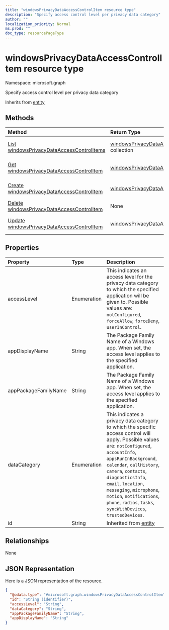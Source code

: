 ```yaml
---
title: "windowsPrivacyDataAccessControlItem resource type"
description: "Specify access control level per privacy data category"
author: ""
localization_priority: Normal
ms.prod: ""
doc_type: resourcePageType
---
```


# windowsPrivacyDataAccessControlItem resource type


Namespace: microsoft.graph

Specify access control level per privacy data category


Inherits from [entity](../resources/entity.md)

## Methods
|Method|Return Type|Description|
|:---|:---|:---|
|[List windowsPrivacyDataAccessControlItems](../api/windowsprivacydataaccesscontrolitem-list.md)|[windowsPrivacyDataAccessControlItem](../resources/windowsprivacydataaccesscontrolitem.md) collection|List properties and relationships of the [windowsPrivacyDataAccessControlItem](../resources/windowsprivacydataaccesscontrolitem.md) objects.|
|[Get windowsPrivacyDataAccessControlItem](../api/windowsprivacydataaccesscontrolitem-get.md)|[windowsPrivacyDataAccessControlItem](../resources/windowsprivacydataaccesscontrolitem.md)|Read properties and relationships of the [windowsPrivacyDataAccessControlItem](../resources/windowsprivacydataaccesscontrolitem.md) object.|
|[Create windowsPrivacyDataAccessControlItem](../api/windowsprivacydataaccesscontrolitem-create.md)|[windowsPrivacyDataAccessControlItem](../resources/windowsprivacydataaccesscontrolitem.md)|Create a new [windowsPrivacyDataAccessControlItem](../resources/windowsprivacydataaccesscontrolitem.md) object.|
|[Delete windowsPrivacyDataAccessControlItem](../api/windowsprivacydataaccesscontrolitem-delete.md)|None|Deletes a [windowsPrivacyDataAccessControlItem](../resources/windowsprivacydataaccesscontrolitem.md).|
|[Update windowsPrivacyDataAccessControlItem](../api/windowsprivacydataaccesscontrolitem-update.md)|[windowsPrivacyDataAccessControlItem](../resources/windowsprivacydataaccesscontrolitem.md)|Update the properties of a [windowsPrivacyDataAccessControlItem](../resources/windowsprivacydataaccesscontrolitem.md) object.|

## Properties
|Property|Type|Description|
|:---|:---|:---|
|accessLevel|Enumeration|This indicates an access level for the privacy data category to which the specified application will be given to. Possible values are: `notConfigured`, `forceAllow`, `forceDeny`, `userInControl`.|
|appDisplayName|String|The Package Family Name of a Windows app. When set, the access level applies to the specified application.|
|appPackageFamilyName|String|The Package Family Name of a Windows app. When set, the access level applies to the specified application.|
|dataCategory|Enumeration|This indicates a privacy data category to which the specific access control will apply. Possible values are: `notConfigured`, `accountInfo`, `appsRunInBackground`, `calendar`, `callHistory`, `camera`, `contacts`, `diagnosticsInfo`, `email`, `location`, `messaging`, `microphone`, `motion`, `notifications`, `phone`, `radios`, `tasks`, `syncWithDevices`, `trustedDevices`.|
|id|String| Inherited from [entity](../resources/entity.md)|

## Relationships
None

## JSON Representation
Here is a JSON representation of the resource.
<!-- {
  "blockType": "resource",
  "keyProperty": "id",
  "@odata.type": "microsoft.graph.windowsPrivacyDataAccessControlItem",
  "baseType": "microsoft.graph.entity",
  "openType": false
}
-->
``` json
{
  "@odata.type": "#microsoft.graph.windowsPrivacyDataAccessControlItem",
  "id": "String (identifier)",
  "accessLevel": "String",
  "dataCategory": "String",
  "appPackageFamilyName": "String",
  "appDisplayName": "String"
}
```

